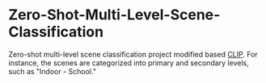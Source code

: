 # Zero-Shot-Multi-Level-Scene-Classification
Zero-shot multi-level scene classification project modified based [CLIP](https://github.com/openai/CLIP).  For instance, the scenes are categorized into primary and secondary levels, such as "Indoor - School."

